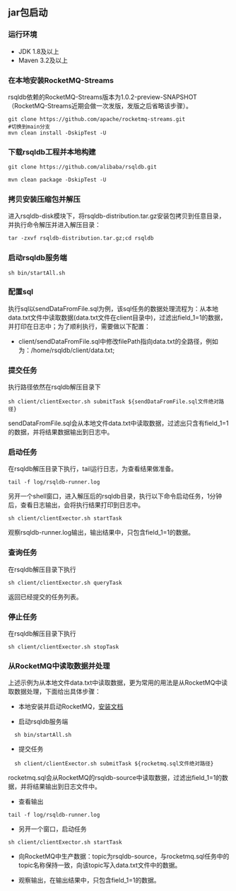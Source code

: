 ## jar包启动

### 运行环境
- JDK 1.8及以上
- Maven 3.2及以上

### 在本地安装RocketMQ-Streams
rsqldb依赖的RocketMQ-Streams版本为1.0.2-preview-SNAPSHOT（RocketMQ-Streams近期会做一次发版，发版之后省略该步骤）。

```shell
git clone https://github.com/apache/rocketmq-streams.git
#切换到main分支
mvn clean install -DskipTest -U
```

### 下载rsqldb工程并本地构建
```xml
git clone https://github.com/alibaba/rsqldb.git

mvn clean package -DskipTest -U
```

### 拷贝安装压缩包并解压

进入rsqldb-disk模块下，将rsqldb-distribution.tar.gz安装包拷贝到任意目录，并执行命令解压并进入解压目录：
```xml
tar -zxvf rsqldb-distribution.tar.gz;cd rsqldb
```

### 启动rsqldb服务端
```shell
sh bin/startAll.sh
```

### 配置sql
执行sql以sendDataFromFile.sql为例，该sql任务的数据处理流程为：从本地data.txt文件中读取数据(data.txt文件在client目录中)，过滤出field_1=1的数据，并打印在日志中；为了顺利执行，需要做以下配置：
- client/sendDataFromFile.sql中修改filePath指向data.txt的全路径，例如为：/home/rsqldb/client/data.txt;

### 提交任务
执行路径依然在rsqldb解压目录下
```shell
sh client/clientExector.sh submitTask ${sendDataFromFile.sql文件绝对路径}
```
sendDataFromFile.sql会从本地文件data.txt中读取数据，过滤出只含有field_1=1的数据，并将结果数据输出到日志中。

### 启动任务
在rsqldb解压目录下执行，tail运行日志，为查看结果做准备。
```shell
tail -f log/rsqldb-runner.log
```

另开一个shell窗口，进入解压后的rsqldb目录，执行以下命令启动任务，1分钟后，查看日志输出，会将执行结果打印到日志中。
```shell
sh client/clientExector.sh startTask
```

观察rsqldb-runner.log输出，输出结果中，只包含field_1=1的数据。

### 查询任务
在rsqldb解压目录下执行
```shell
sh client/clientExector.sh queryTask
```
返回已经提交的任务列表。

### 停止任务
在rsqldb解压目录下执行
```shell
sh client/clientExector.sh stopTask
```

### 从RocketMQ中读取数据并处理
上述示例为从本地文件data.txt中读取数据，更为常用的用法是从RocketMQ中读取数据处理，下面给出具体步骤：

- 本地安装并启动RocketMQ，[安装文档](https://rocketmq.apache.org/docs/quick-start/)

- 启动rsqldb服务端
```shell
  sh bin/startAll.sh
```
- 提交任务
```shell
  sh client/clientExector.sh submitTask ${rocketmq.sql文件绝对路径}
```

rocketmq.sql会从RocketMQ的rsqldb-source中读取数据，过滤出field_1=1的数据，并将结果输出到日志文件中。

- 查看输出
```shell
tail -f log/rsqldb-runner.log
```
- 另开一个窗口，启动任务
```shell
sh client/clientExector.sh startTask
```
- 向RocketMQ中生产数据：topic为rsqldb-source，与rocketmq.sql任务中的topic名称保持一致，向该topic写入data.txt文件中的数据。

- 观察输出，在输出结果中，只包含field_1=1的数据。
